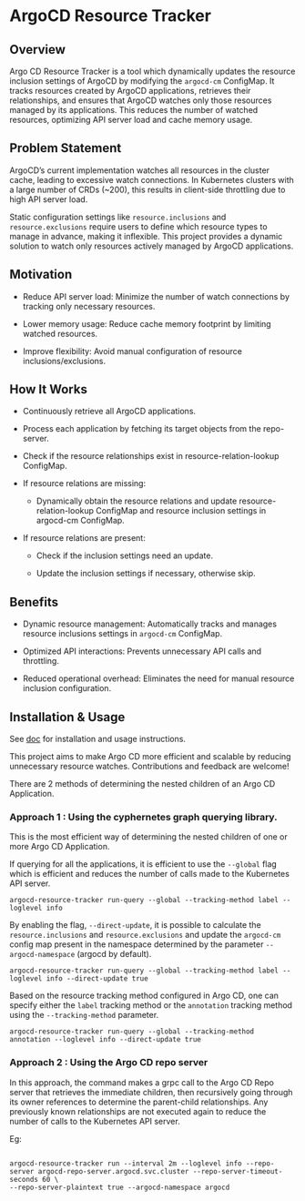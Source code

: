 # ArgoCD Resource Tracker

## Overview

Argo CD Resource Tracker is a tool which dynamically updates the resource inclusion settings of ArgoCD by modifying the `argocd-cm` ConfigMap. It tracks resources created by ArgoCD applications, retrieves their relationships, and ensures that ArgoCD watches only those resources managed by its applications. This reduces the number of watched resources, optimizing API server load and cache memory usage.

## Problem Statement

ArgoCD’s current implementation watches all resources in the cluster cache, leading to excessive watch connections. In Kubernetes clusters with a large number of CRDs (~200), this results in client-side throttling due to high API server load.

Static configuration settings like `resource.inclusions` and `resource.exclusions` require users to define which resource types to manage in advance, making it inflexible. This project provides a dynamic solution to watch only resources actively managed by ArgoCD applications.

## Motivation

* Reduce API server load: Minimize the number of watch connections by tracking only necessary resources.

* Lower memory usage: Reduce cache memory footprint by limiting watched resources.

* Improve flexibility: Avoid manual configuration of resource inclusions/exclusions.

## How It Works

* Continuously retrieve all ArgoCD applications.

* Process each application by fetching its target objects from the repo-server.

* Check if the resource relationships exist in resource-relation-lookup ConfigMap.

* If resource relations are missing:

  * Dynamically obtain the resource relations and update resource-relation-lookup ConfigMap and  resource inclusion settings in argocd-cm ConfigMap.

* If resource relations are present:

  * Check if the inclusion settings need an update.

  * Update the inclusion settings if necessary, otherwise skip.

## Benefits

* Dynamic resource management: Automatically tracks and manages resource inclusions settings in `argocd-cm` ConfigMap.

* Optimized API interactions: Prevents unnecessary API calls and throttling.

* Reduced operational overhead: Eliminates the need for manual resource inclusion configuration.

## Installation & Usage

See [doc](docs/installation.md) for installation and usage instructions.

This project aims to make Argo CD more efficient and scalable by reducing unnecessary resource watches. Contributions and feedback are welcome!

There are 2 methods of determining the nested children of an Argo CD Application.

### Approach 1 : Using the cyphernetes graph querying library.

This is the most efficient way of determining the nested children of one or more Argo CD Application.

If querying for all the applications, it is efficient to use the `--global` flag which is efficient and reduces the number of calls made to the Kubernetes API server.

``` shell
argocd-resource-tracker run-query --global --tracking-method label --loglevel info
```

By enabling the flag, `--direct-update`, it is possible to calculate the `resource.inclusions` and `resource.exclusions` and update the `argocd-cm` config map present in the namespace
determined by the parameter `--argocd-namespace` (argocd by default).

```shell
argocd-resource-tracker run-query --global --tracking-method label --loglevel info --direct-update true
```

Based on the resource tracking method configured in Argo CD, one can specify either the `label` tracking method or the `annotation` tracking method using the `--tracking-method` parameter.
```shell
argocd-resource-tracker run-query --global --tracking-method annotation --loglevel info --direct-update true
```

### Approach 2 : Using the Argo CD repo server

In this approach, the command makes a grpc call to the Argo CD Repo server that retrieves the immediate children, then recursively going through its owner references to determine the parent-child relationships.
Any previously known relationships are not executed again to reduce the number of calls to the Kubernetes API server.

Eg:

```shell

argocd-resource-tracker run --interval 2m --loglevel info --repo-server argocd-repo-server.argocd.svc.cluster --repo-server-timeout-seconds 60 \
--repo-server-plaintext true --argocd-namespace argocd
```